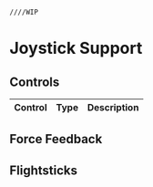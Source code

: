     ////WIP

# Joystick Support

## Controls

|Control|Type|Description|
|-------|----|-----------|

## Force Feedback

## Flightsticks

